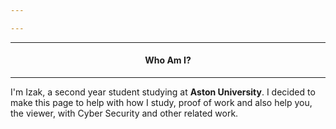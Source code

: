 ```yaml
---

---
```

---

<h4><b><p style="text-align: center">Who Am I?</p></b></h4>

---

I'm Izak, a second year student studying at **Aston University**. I decided to make this page to help with how I study, proof of work and also help you, the viewer, with Cyber Security and other related work.